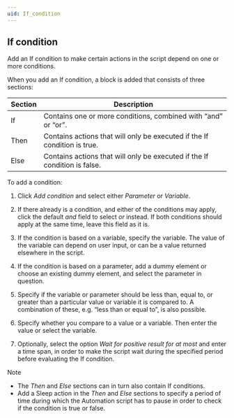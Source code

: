 ```yaml
---
uid: If_condition
---
```


## If condition

Add an If condition to make certain actions in the script depend on one or more conditions.

When you add an If condition, a block is added that consists of three sections:

| Section | Description                                                               |
|---------|---------------------------------------------------------------------------|
| If      | Contains one or more conditions, combined with “and” or “or”.             |
| Then    | Contains actions that will only be executed if the If condition is true.  |
| Else    | Contains actions that will only be executed if the If condition is false. |

To add a condition:

1. Click *Add condition* and select either *Parameter* or *Variable*.

2. If there already is a condition, and either of the conditions may apply, click the default *and* field to select *or* instead. If both conditions should apply at the same time, leave this field as it is.

3. If the condition is based on a variable, specify the variable. The value of the variable can depend on user input, or can be a value returned elsewhere in the script.

4. If the condition is based on a parameter, add a dummy element or choose an existing dummy element, and select the parameter in question.

5. Specify if the variable or parameter should be less than, equal to, or greater than a particular value or variable it is compared to. A combination of these, e.g. “less than or equal to”, is also possible.

6. Specify whether you compare to a value or a variable. Then enter the value or select the variable.

7. Optionally, select the option *Wait for positive result for at most* and enter a time span, in order to make the script wait during the specified period before evaluating the If condition.

> [!NOTE]
> - The *Then* and *Else* sections can in turn also contain If conditions.
> - Add a Sleep action in the *Then* and *Else* sections to specify a period of time during which the Automation script has to pause in order to check if the condition is true or false.
>
